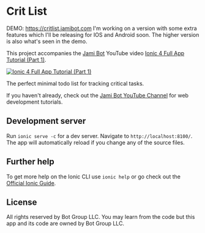 # Crit List

DEMO: https://critlist.jamibot.com
I'm working on a version with some extra features which I'll be releasing for IOS and Android soon. The higher version is also what's seen in the demo.

This project accompanies the [Jami Bot](https://jamibot.com) YouTube video [Ionic 4 Full App Tutorial (Part 1)](https://youtu.be/fiRmjngNALA).

[![Ionic 4 Full App Tutorial (Part 1)](https://img.youtube.com/vi/fiRmjngNALA/0.jpg)](https://youtu.be/fiRmjngNALA)

The perfect minimal todo list for tracking critical tasks.

If you haven't already, check out the [Jami Bot YouTube Channel](https://youtube.com/c/JamiBot) for web development tutorials.

## Development server

Run `ionic serve -c` for a dev server. Navigate to `http://localhost:8100/`. The app will automatically reload if you change any of the source files.

## Further help

To get more help on the Ionic CLI use `ionic help` or go check out the [Official Ionic Guide](https://ionicframework.com/docs/building/starting).

## License

All rights reserved by Bot Group LLC. You may learn from the code but this app and its code are owned by Bot Group LLC.
